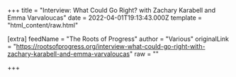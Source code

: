
+++
title = "Interview: What Could Go Right? with Zachary Karabell and Emma Varvaloucas"
date = 2022-04-01T19:13:43.000Z
template = "html_content/raw.html"

[extra]
feedName = "The Roots of Progress"
author = "Various"
originalLink = "https://rootsofprogress.org/interview-what-could-go-right-with-zachary-karabell-and-emma-varvaloucas"
raw = ""

+++

